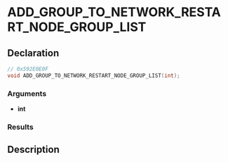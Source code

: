 # ADD_GROUP_TO_NETWORK_RESTART_NODE_GROUP_LIST

## Declaration
```cpp
// 0x592E0E0F
void ADD_GROUP_TO_NETWORK_RESTART_NODE_GROUP_LIST(int);
```

### Arguments
- **int**

### Results

## Description

